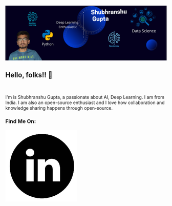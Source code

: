 ![Header](https://github.com/shubranshugupta/shubranshugupta/blob/main/images/Header.png)

## Hello, folks!! 👋

<br>

<p>I'm is Shubhranshu Gupta, a passionate about AI, Deep Learning. I am from India. I am also an open-source enthusiast and I love how collaboration and knowledge sharing happens through open-source.</p>

### Find Me On:

<!-- Actual text -->

[![LinkedIn][1.2]][1]

<!-- Icons -->

[1.2]: https://github.com/shubranshugupta/shubranshugupta/blob/main/images/linkedin_logo.png (linkedin icon without padding)

<!-- Links to your social media accounts -->

[1]: https://www.linkedin.com/in/shubhranshu-gupta-240201/